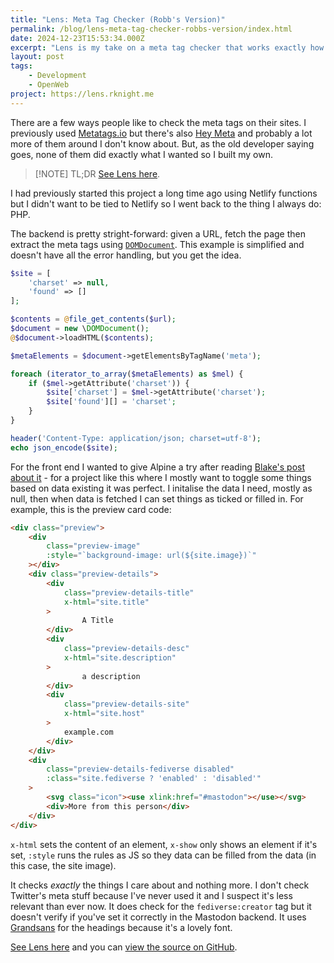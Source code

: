 ```yaml
---
title: "Lens: Meta Tag Checker (Robb's Version)"
permalink: /blog/lens-meta-tag-checker-robbs-version/index.html
date: 2024-12-23T15:53:34.000Z
excerpt: "Lens is my take on a meta tag checker that works exactly how I want it to"
layout: post
tags:
    - Development
    - OpenWeb
project: https://lens.rknight.me
---
```


There are a few ways people like to check the meta tags on their sites. I previously used [Metatags.io](https://metatags.io/) but there's also [Hey Meta](https://www.heymeta.com/) and probably a lot more of them around I don't know about. But, as the old developer saying goes, none of them did exactly what I wanted so I built my own.

> [!NOTE] TL;DR
> [See Lens here](https://lens.rknight.me/).

I had previously started this project a long time ago using Netlify functions but I didn't want to be tied to Netlify so I went back to the thing I always do: PHP.

The backend is pretty stright-forward: given a URL, fetch the page then extract the meta tags using [`DOMDocument`](https://www.php.net/manual/en/class.domdocument.php). This example is simplified and doesn't have all the error handling, but you get the idea.

```php
$site = [
	'charset' => null,
	'found' => []
];

$contents = @file_get_contents($url);
$document = new \DOMDocument();
@$document->loadHTML($contents);

$metaElements = $document->getElementsByTagName('meta');

foreach (iterator_to_array($metaElements) as $mel) {
	if ($mel->getAttribute('charset')) {
        $site['charset'] = $mel->getAttribute('charset');
        $site['found'][] = 'charset';
    }
}

header('Content-Type: application/json; charset=utf-8');
echo json_encode($site);
```

For the front end I wanted to give Alpine a try after reading [Blake's post about it](https://blakewatson.com/journal/alpinejs-for-home-cooked-apps/) - for a project like this where I mostly want to toggle some things based on data existing it was perfect. I initalise the data I need, mostly as null, then when data is fetched I can set things as ticked or filled in. For example, this is the preview card code:

```html
<div class="preview">
    <div 
        class="preview-image" 
        :style="`background-image: url(${site.image})`"
    ></div>
    <div class="preview-details">
        <div 
            class="preview-details-title" 
            x-html="site.title"
        >
                A Title
        </div>
        <div 
            class="preview-details-desc" 
            x-html="site.description"
        >
                a description
        </div>
        <div 
            class="preview-details-site" 
            x-html="site.host"
        >
            example.com
        </div>
    </div>
    <div
        class="preview-details-fediverse disabled" 
        :class="site.fediverse ? 'enabled' : 'disabled'"
    >
        <svg class="icon"><use xlink:href="#mastodon"></use></svg> 
        <div>More from this person</div>
    </div>
</div>
```

`x-html` sets the content of an element, `x-show` only shows an element if it's set, `:style` runs the rules as JS so they data can be filled from the data (in this case, the site image). 

It checks _exactly_ the things I care about and nothing more. I don't check Twitter's meta stuff because I've never used it and I suspect it's less relevant than ever now. It does check for the `fediverse:creator` tag but it doesn't verify if you've set it correctly in the Mastodon backend. It uses [Grandsans](https://simplebits.shop/products/grandsans) for the headings because it's a lovely font.

[See Lens here](https://lens.rknight.me/) and you can [view the source on GitHub](https://github.com/rknightuk/lens).